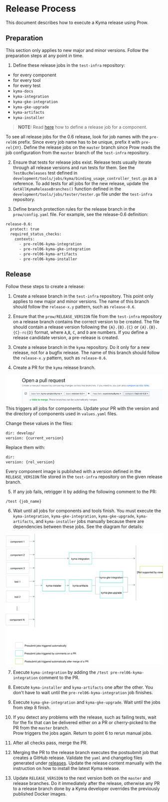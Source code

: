 # Release Process

This document describes how to execute a Kyma release using Prow.

## Preparation

This section only applies to new major and minor versions. Follow the preparation steps at any point in time.

1. Define these release jobs in the `test-infra` repository:
 - for every component
 - for every tool
 - for every test
 - `kyma-docs`
 - `kyma-integration`
 - `kyma-gke-integration`
 - `kyma-gke-upgrade`
 - `kyma-artifacts`
 - `kyma-installer`

>**NOTE:** Read [here](https://github.com/kyma-project/test-infra/blob/master/docs/prow/release-jobs.md) how to define a release job for a component.

To see all release jobs for the 0.6 release, look for job names with the `pre-rel06` prefix.
Since every job name has to be unique, prefix it with `pre-rel{XY}`.
Define the release jobs on the `master` branch since Prow reads the job configuration from the `master` branch of the `test-infra` repository.

2. Ensure that tests for release jobs exist. Release tests usually iterate through all release versions and run tests for them.
See the `TestBucReleases` test defined in `development/tools/jobs/kyma/binding_usage_controller_test.go` as a reference.
To add tests for all jobs for the new release, update the `GetAllKymaReleaseBranches()` function
defined in the `development/tools/jobs/tester/tester.go` file under the `test-infra` repository.

3. Define branch protection rules for the release branch in the `prow/config.yaml` file.
For example, see the release-0.6 definition:
```
release-0.6:
  protect: true
  required_status_checks:
    contexts:
      - pre-rel06-kyma-integration
      - pre-rel06-kyma-gke-integration
      - pre-rel06-kyma-artifacts
      - pre-rel06-kyma-installer
```


## Release

Follow these steps to create a release:
1. Create a release branch in the `test-infra` repository.
This point only applies to new major and minor versions.
The name of this branch should follow the `release-x.y` pattern, such as `release-0.6`.

2. Ensure that the `prow/RELEASE_VERSION` file from the `test-infra` repository on a release branch contains the correct version to be created.
The file should contain a release version following the `{A}.{B}.{C}` or `{A}.{B}.{C}-rc{D}` format, where `A`,`B`, `C`, and `D` are numbers.
If you define a release candidate version, a pre-release is created.

3. Create a release branch in the `kyma` repository. Do it only for a new release, not for a bugfix release.
The name of this branch should follow the `release-x.y` pattern, such as `release-0.6`.

4. Create a PR for the `kyma` release branch.

![](../../assets/release-PR.png)
This triggers all jobs for components.
Update your PR with the version and the directory of components used in `values.yaml` files.

Change these values in the files:

```
dir: develop/
version: {current_version}
```
Replace them with:
```
dir:
version: {rel_version}
```    

Every component image is published with a version defined in the `RELEASE_VERSION` file stored in the `test-infra` repository on the given release branch.

5. If any job fails, retrigger it by adding the following comment to the PR:
```
/test {job_name}
```

6. Wait until all jobs for components and tools finish. You must execute the
`kyma-integration`, `kyma-gke-integration`, `kyma-gke-upgrade`, `kyma-artifacts`, and `kyma-installer` jobs manually because there are dependencies between these jobs. See the diagram for details:

![](../../assets/kyma-rel-jobs.svg)

7. Execute `kyma-integration` by adding the `/test pre-rel06-kyma-integration` comment to the PR.

8. Execute `kyma-installer` and `kyma-artifacts` one after the other.
You don't have to wait until the `pre-rel06-kyma-integration` job finishes.

9. Execute `kyma-gke-integration` and `kyma-gke-upgrade`. Wait until the jobs from step 8 finish.

10. If you detect any problems with the release, such as failing tests, wait for the fix that can be delivered either on a PR or cherry-picked to the PR from the `master` branch.  
Prow triggers the jobs again. Return to point 6 to rerun manual jobs.

11. After all checks pass, merge the PR.

12. Merging the PR to the release branch executes the postsubmit job that creates a GitHub release.
Validate the `yaml` and changelog files generated under [releases](https://github.com/kyma-project/kyma/releases).
Update the release content manually with the instruction on how to install the latest Kyma release.

13. Update `RELEASE_VERSION` to the next version both on the `master` and release branches. Do it immediately after the release, otherwise any PR to a release branch done by
a Kyma developer overrides the previously published Docker images.  
